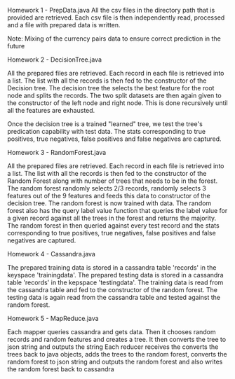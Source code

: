 Homework 1 - PrepData.java
  All the csv files in the directory path that is provided are retrieved.
  Each csv file is then independently read, processed and a file with prepared data is written. 

  Note: Mixing of the currency pairs data to ensure correct prediction in the future

Homework 2 - DecisionTree.java

  All the prepared files are retrieved. 
  Each record in each file is retrieved into a list.
  The list with all the records is then fed to the constructor of the Decision tree.
  The decision tree the selects the best feature for the root node and splits the records.
  The two split datasets are then again given to the constructor of the left node and right node.
  This is done recursively until all the features are exhausted.
  
  Once the decision tree is a trained "learned" tree, we test the tree's predication capability with test data.
  The stats corresponding to true positives, true negatives, false positives and false negatives are captured.

Homework 3 - RandomForest.java

  All the prepared files are retrieved. 
  Each record in each file is retrieved into a list.
  The list with all the records is then fed to the constructor of the Random Forest along with number of trees that needs to   be in the forest.
  The random forest randomly selects 2/3 records, randomly selects 3 features out of the 9 features and feeds this data to     constructor of the decision tree.
  The random forest is now trained with data.
  The random forest also has the query label value function that queries the label value for a given record against all the    trees in the forest and returns the majority.
  The random forest in then queried against every test record and the stats corresponding to true positives, true negatives,   false positives and false negatives are captured.
  
Homework 4 - Cassandra.java

  The prepared training data is stored in a cassandra table 'records' in the keyspace 'trainingdata'.
  The prepared testing data is stored in a cassandra table 'records' in the kepspace 'testingdata'.
  The training data is read from the cassandra table and fed to the constructor of the random forest.
  The testing data is again read from the cassandra table and tested against the random forest. 
  
  Homework 5 - MapReduce.java

  Each mapper queries cassandra and gets data. Then it chooses random records and random features and creates a tree. It then converts the tree to json string and outputs the string
  Each reducer receives the converts the trees back to java objects, adds the trees to the random forest, converts the random forest to json string and outputs the random forest and also writes the random forest back to cassandra 
